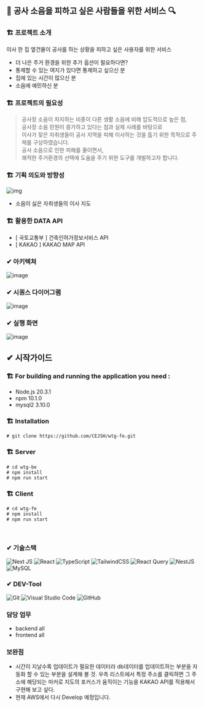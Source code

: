 ## 🎺 공사 소음을 피하고 싶은 사람들을 위한 서비스 🔍 

###  🏗️ 프로젝트 소개
이사 한 집 옆건물이 공사를 하는 상황을 피하고 싶은 사용자를 위한 서비스
- 더 나은 주거 환경을 위한 추가 옵션이 필요하다면?
- 통제할 수 있는 여지가 있다면 통제하고 싶으신 분
- 집에 있는 시간이 많으신 분
- 소음에 예민하신 분


###  🏗️ 프로젝트의 필요성

> 공사장 소음이 차지하는 비중이 다른 생활 소음에 비해 압도적으로 높은 점,<br/> 공사장 소음 민원이 증가하고 있다는 점과 실제 사례를 바탕으로 <br/> 이사가 잦은 자취생들이 공사 지역을 피해 이사하는 것을 돕기 위한 목적으로 주제를 구상하였습니다.<br/> 공사 소음으로 인한 피해를 줄이면서, <br/>쾌적한 주거환경의 선택에 도움을 주기 위한 도구를 개발하고자 합니다.


###  🏗️ 기획 의도와 방향성

![img](https://github.com/CEJSH/WhereToGo_project/assets/95568006/4e6c77ba-3517-44b5-9c84-09990a756b82)

- 소음이 싫은 자취생들의 이사 지도


###  🏗️ 활용한 DATA API

- [ 국토교통부 ] 건축인허가정보서비스 API
- [ KAKAO ] KAKAO MAP API


###  ✔ 아키텍쳐

![image](https://github.com/LeeMyungdeok/Recipe-provided-project/assets/115915362/0d1e4082-b7d8-4a7a-9116-cf92d4c608e4)


###  ✔ 시퀀스 다이어그램

![image](https://github.com/CEJSH/WhereToGo_project/assets/95568006/53bd76dd-5e53-43ce-abee-c278e8d4dc3f)


###  ✔ 실행 화면

![image](https://github.com/CEJSH/WhereToGo_project/assets/95568006/ec08141e-9052-4fb9-9f27-5cca64cf0a19)


##  ✔ 시작가이드
###  🏗️ For building and running the application you need :
- Node.js 20.3.1
- npm 10.1.0
- mysql2 3.10.0


###  🏗️ Installation
```
# git clone https://github.com/CEJSH/wtg-fe.git
```
###  🏗️ Server
```
# cd wtg-be
# npm install
# npm run start
```

###  🏗️ Client
```
# cd wtg-fe
# npm install
# npm run start
```
<br/>

### ✔ 기술스택

![Next JS](https://img.shields.io/badge/Next-black?style=for-the-badge&logo=next.js&logoColor=white) ![React](https://img.shields.io/badge/react-%2320232a.svg?style=for-the-badge&logo=react&logoColor=%2361DAFB) ![TypeScript](https://img.shields.io/badge/typescript-%23007ACC.svg?style=for-the-badge&logo=typescript&logoColor=white) 
![TailwindCSS](https://img.shields.io/badge/tailwindcss-%2338B2AC.svg?style=for-the-badge&logo=tailwind-css&logoColor=white) ![React Query](https://img.shields.io/badge/-React%20Query-FF4154?style=for-the-badge&logo=react%20query&logoColor=white) ![NestJS](https://img.shields.io/badge/nestjs-%23E0234E.svg?style=for-the-badge&logo=nestjs&logoColor=white)
![MySQL](https://img.shields.io/badge/mysql-4479A1.svg?style=for-the-badge&logo=mysql&logoColor=white)

### ✔ DEV-Tool
![Git](https://img.shields.io/badge/git-%23F05033.svg?style=for-the-badge&logo=git&logoColor=white) ![Visual Studio Code](https://img.shields.io/badge/Visual%20Studio%20Code-0078d7.svg?style=for-the-badge&logo=visual-studio-code&logoColor=white) ![GitHub](https://img.shields.io/badge/github-%23121011.svg?style=for-the-badge&logo=github&logoColor=white)

### 담당 업무

- backend
all
- frontend
all

### 보완점
* 시간이 지날수록 업데이트가 필요한 데이터라 db데이터를 업데이트하는 부분을 자동화 할 수 있는 부분을 설계해 볼 것. 우측 리스트에서 특정 주소를 클릭하면 그 주소에 해당되는 마커로 지도의 포커스가 움직이는 기능을 KAKAO API를 적용해서 구현해 보고 싶다.
* 현재 AWS에서 다시 Develop 예정입니다.
